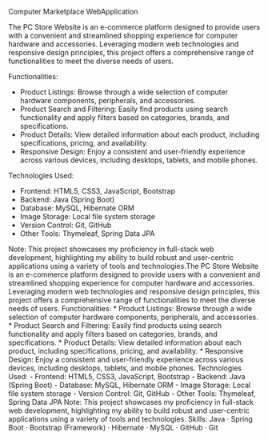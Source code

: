 Computer Marketplace WebApplication

The PC Store Website is an e-commerce platform designed to provide users with a convenient and streamlined shopping experience for computer hardware and accessories. Leveraging modern web technologies and responsive design principles, this project offers a comprehensive range of functionalities to meet the diverse needs of users.

Functionalities:
* Product Listings: Browse through a wide selection of computer hardware components, peripherals, and accessories.
* Product Search and Filtering: Easily find products using search functionality and apply filters based on categories, brands, and specifications.
* Product Details: View detailed information about each product, including specifications, pricing, and availability.
* Responsive Design: Enjoy a consistent and user-friendly experience across various devices, including desktops, tablets, and mobile phones.

Technologies Used:
- Frontend: HTML5, CSS3, JavaScript, Bootstrap
- Backend: Java (Spring Boot)
- Database: MySQL, Hibernate ORM
- Image Storage: Local file system storage
- Version Control: Git, GitHub
- Other Tools: Thymeleaf, Spring Data JPA

Note: This project showcases my proficiency in full-stack web development, 
highlighting my ability to build robust and user-centric applications using a variety of tools and technologies.The PC Store Website is an e-commerce platform designed to provide users with a convenient and streamlined shopping experience for computer hardware and accessories. Leveraging modern web technologies and responsive design principles, this project offers a comprehensive range of functionalities to meet the diverse needs of users. Functionalities: * Product Listings: Browse through a wide selection of computer hardware components, peripherals, and accessories. * Product Search and Filtering: Easily find products using search functionality and apply filters based on categories, brands, and specifications. * Product Details: View detailed information about each product, including specifications, pricing, and availability. * Responsive Design: Enjoy a consistent and user-friendly experience across various devices, including desktops, tablets, and mobile phones. Technologies Used: - Frontend: HTML5, CSS3, JavaScript, Bootstrap - Backend: Java (Spring Boot) - Database: MySQL, Hibernate ORM - Image Storage: Local file system storage - Version Control: Git, GitHub - Other Tools: Thymeleaf, Spring Data JPA Note: This project showcases my proficiency in full-stack web development, highlighting my ability to build robust and user-centric applications using a variety of tools and technologies.
Skills: Java · Spring Boot · Bootstrap (Framework) · Hibernate · MySQL · GitHub · Git 
